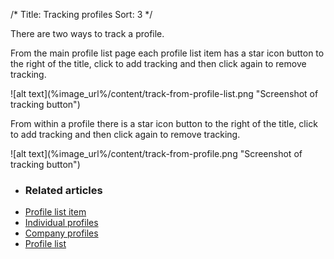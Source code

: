 /*
Title: Tracking profiles
Sort: 3
*/

There are two ways to track a profile. 

From the main profile list page each profile list item has a star icon button to the right of the title, click to add tracking and then click again to remove tracking.

<div class="img-container">
![alt text](%image_url%/content/track-from-profile-list.png "Screenshot of tracking button")
</div>

From within a profile there is a star icon button to the right of the title, click to add tracking and then click again to remove tracking.

<div class="img-container">
![alt text](%image_url%/content/track-from-profile.png "Screenshot of tracking button")
</div>

+ ### Related articles
+ [Profile list item](/components/profile-list-item)
+ [Individual profiles](/getting-started/individual-profiles)
+ [Company profiles](/getting-started/company-profiles)
+ [Profile list](/getting-started/profile-list)
